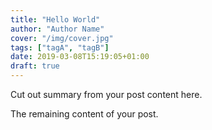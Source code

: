 ```yaml
---
title: "Hello World"
author: "Author Name"
cover: "/img/cover.jpg"
tags: ["tagA", "tagB"]
date: 2019-03-08T15:19:05+01:00
draft: true
---
```


Cut out summary from your post content here.

<!--more-->

The remaining content of your post.
